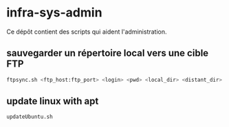 # infra-sys-admin
Ce dépôt contient des scripts qui aident l'administration.

## sauvegarder un répertoire local vers une cible FTP

```sh
ftpsync.sh <ftp_host:ftp_port> <login> <pwd> <local_dir> <distant_dir>
```

## update linux with apt

```sh
updateUbuntu.sh
```
